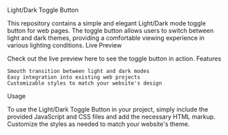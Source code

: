 Light/Dark Toggle Button

This repository contains a simple and elegant Light/Dark mode toggle button for web pages. The toggle button allows users to switch between light and dark themes, providing a comfortable viewing experience in various lighting conditions.
Live Preview

Check out the live preview here to see the toggle button in action.
Features

    Smooth transition between light and dark modes
    Easy integration into existing web projects
    Customizable styles to match your website's design

Usage

To use the Light/Dark Toggle Button in your project, simply include the provided JavaScript and CSS files and add the necessary HTML markup. Customize the styles as needed to match your website's theme.
